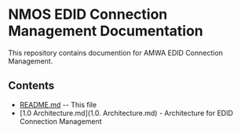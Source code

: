 # NMOS EDID Connection Management Documentation

This repository contains documention for AMWA EDID Connection Management.

## Contents

- [README.md](README.md) -- This file
- [1.0 Architecture.md](1.0. Architecture.md) - Architecture for EDID Connection Management
